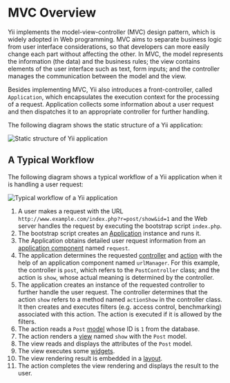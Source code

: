 MVC Overview
============

Yii implements the model-view-controller (MVC) design pattern, which is
widely adopted in Web programming. MVC aims to separate business logic from
user interface considerations, so that developers can more easily change
each part without affecting the other. In MVC, the model represents the
information (the data) and the business rules; the view contains elements
of the user interface such as text, form inputs; and the controller manages
the communication between the model and the view.

Besides implementing MVC, Yii also introduces a front-controller, called
`Application`, which encapsulates the execution context for the processing
of a request.  Application collects some information about a user request and
then dispatches it to an appropriate controller for further handling.

The following diagram shows the static structure of a Yii application:

![Static structure of Yii application](structure.png)


A Typical Workflow
------------------
The following diagram shows a typical workflow of a Yii application when
it is handling a user request:

![Typical workflow of a Yii application](flow.png)

   1. A user makes a request with the URL `http://www.example.com/index.php?r=post/show&id=1`
and the Web server handles the request by executing the bootstrap script `index.php`.
   2. The bootstrap script creates an [Application](/doc/guide/basics.application)
instance and runs it.
   3. The Application obtains detailed user request information from
an [application component](/doc/guide/basics.application#application-component)
named `request`.
   4. The application determines the requested [controller](/doc/guide/basics.controller)
and [action](/doc/guide/basics.controller#action) with the help
of an application component named `urlManager`. For this example, the controller
is `post`, which refers to the `PostController` class; and the action is `show`,
whose actual meaning is determined by the controller.
   5. The application creates an instance of the requested controller
to further handle the user request. The controller determines that the action
`show` refers to a method named `actionShow` in the controller class. It then
creates and executes filters (e.g. access control, benchmarking) associated
with this action. The action is executed if it is allowed by the filters.
   6. The action reads a `Post` [model](/doc/guide/basics.model) whose ID is `1` from the database.
   7. The action renders a [view](/doc/guide/basics.view) named `show` with the `Post` model.
   8. The view reads and displays the attributes of the `Post` model.
   9. The view executes some [widgets](/doc/guide/basics.view#widget).
   10. The view rendering result is embedded in a [layout](/doc/guide/basics.view#layout).
   11. The action completes the view rendering and displays the result to the user.
